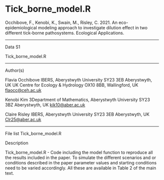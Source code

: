 # Tick_borne_model.R
Occhibove, F., Kenobi, K., Swain, M., Risley, C. 2021. An eco-epidemiological modeling approach to investigate dilution effect in two different tick-borne pathosystems. Ecological Applications.
________________________________________
Data S1

Tick_borne_model.R 
________________________________________
Author(s)

Flavia Occhibove
IBERS, Aberystwyth University
SY23 3EB Aberystwyth, UK
UK Centre for Ecology & Hydrology
OX10 8BB, Wallingford, UK
flaocc@ceh.ac.uk

Kenobi Kim
3Department of Mathematics, Aberystwyth University
SY23 3BZ Aberystwyth, UK
kik10@aber.ac.uk

Claire Risley
IBERS, Aberystwyth University
SY23 3EB Aberystwyth, UK
Clr25@aber.ac.uk
________________________________________
File list
Tick_borne_model.R

Description

Tick_borne_model.R - Code including the model function to reproduce all the results included in the paper. To simulate the different scenarios and or conditions described in the paper parameter values and starting conditions need to be varied accordingly. All these are available in Table 2 of the main text. 
